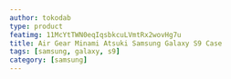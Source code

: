 ```yaml
---
author: tokodab
type: product
featimg: 11McYtTWN0eqIqsbkcuLVmtRx2wovHg7u
title: Air Gear Minami Atsuki Samsung Galaxy S9 Case
tags: [samsung, galaxy, s9]
category: [samsung]
---
```

